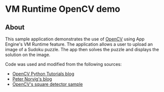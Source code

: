 # VM Runtime OpenCV demo

## About

This sample application demonstrates the use of [OpenCV][1] using App
Engine's VM Runtime feature. The application allows a user to upload
an image of a Sudoku puzzle. The app then solves the puzzle and displays
the solution on the image.

Code was used and modified from the following sources:

- [OpenCV Python Tutorials blog][2]
- [Peter Norvig's blog][3]
- [OpenCV's square detector sample][4]



[1]: http://opencv.org/
[2]: http://opencvpython.blogspot.com/
[3]: http://norvig.com/sudoku.html
[4]: https://github.com/Itseez/opencv/blob/master/samples/python2/squares.py
